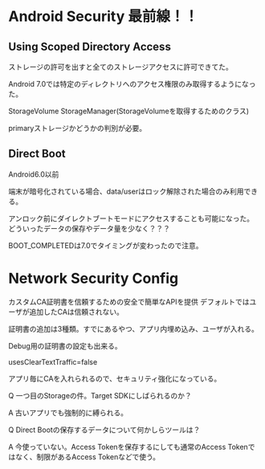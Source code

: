 # Android Security 最前線！！

## Using Scoped Directory Access

ストレージの許可を出すと全てのストレージアクセスに許可できてた。

Android 7.0では特定のディレクトリへのアクセス権限のみ取得するようになった。

StorageVolume
StorageManager(StorageVolumeを取得するためのクラス)

primaryストレージかどうかの判別が必要。

## Direct Boot

Android6.0以前

端末が暗号化されている場合、data/userはロック解除された場合のみ利用できる。

アンロック前にダイレクトブートモードにアクセスすることも可能になった。
どういったデータの保存やデータ量を少なく？？？

BOOT_COMPLETEDは7.0でタイミングが変わったので注意。

# Network Security Config

カスタムCA証明書を信頼するための安全で簡単なAPIを提供
デフォルトではユーザが追加したCAは信頼されない。

証明書の追加は3種類。すでにあるやつ、アプリ内埋め込み、ユーザが入れる。

Debug用の証明書の設定も出来る。

usesClearTextTraffic=false

アプリ毎にCAを入れられるので、セキュリティ強化になっている。

Q 一つ目のStorageの件。Target SDKにしばられるのか？

A 古いアプリでも強制的に縛られる。

Q Direct Bootの保存するデータについて何かしらツールは？

A 今使っていない。Access Tokenを保存するにしても通常のAccess Tokenではなく、制限があるAccess Tokenなどで使う。
